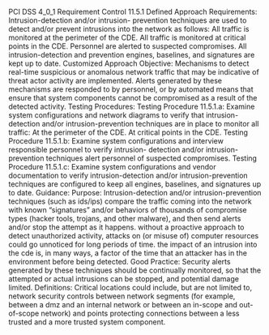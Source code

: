 PCI DSS 4_0_1 Requirement Control 11.5.1 Defined Approach Requirements: Intrusion-detection and/or intrusion- prevention techniques are used to detect and/or prevent intrusions into the network as follows: All traffic is monitored at the perimeter of the CDE. All traffic is monitored at critical points in the CDE. Personnel are alerted to suspected compromises. All intrusion-detection and prevention engines, baselines, and signatures are kept up to date. Customized Approach Objective: Mechanisms to detect real-time suspicious or anomalous network traffic that may be indicative of threat actor activity are implemented. Alerts generated by these mechanisms are responded to by personnel, or by automated means that ensure that system components cannot be compromised as a result of the detected activity. Testing Procedures: Testing Procedure 11.5.1.a: Examine system configurations and network diagrams to verify that intrusion-detection and/or intrusion-prevention techniques are in place to monitor all traffic: At the perimeter of the CDE. At critical points in the CDE. Testing Procedure 11.5.1.b: Examine system configurations and interview responsible personnel to verify intrusion- detection and/or intrusion-prevention techniques alert personnel of suspected compromises. Testing Procedure 11.5.1.c: Examine system configurations and vendor documentation to verify intrusion-detection and/or intrusion-prevention techniques are configured to keep all engines, baselines, and signatures up to date. Guidance: Purpose: Intrusion-detection and/or intrusion-prevention techniques (such as ids/ips) compare the traffic coming into the network with known “signatures” and/or behaviors of thousands of compromise types (hacker tools, trojans, and other malware), and then send alerts and/or stop the attempt as it happens. without a proactive approach to detect unauthorized activity, attacks on (or misuse of) computer resources could go unnoticed for long periods of time. the impact of an intrusion into the cde is, in many ways, a factor of the time that an attacker has in the environment before being detected. Good Practice: Security alerts generated by these techniques should be continually monitored, so that the attempted or actual intrusions can be stopped, and potential damage limited. Definitions: Critical locations could include, but are not limited to, network security controls between network segments (for example, between a dmz and an internal network or between an in-scope and out- of-scope network) and points protecting connections between a less trusted and a more trusted system component.